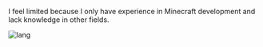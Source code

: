I feel limited because I only have experience in Minecraft development and lack knowledge in other fields.

![lang](https://github-readme-stats.vercel.app/api/top-langs/?username=chinsun9&exclude_repo=Acogkr&theme=dark)
